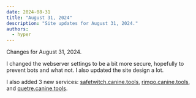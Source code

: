 ```yaml
---
date: 2024-08-31
title: "August 31, 2024"
description: "Site updates for August 31, 2024."
authors:
  - hyper
---
```

Changes for August 31, 2024.
<!-- more -->

I changed the webserver settings to be a bit more secure, hopefully to prevent bots and what not. I also updated the site design a lot.

I also added 3 new services: [safetwitch.canine.tools](https://safetwitch.canine.tools/), [rimgo.canine.tools](https://rimgo.canine.tools/), and [quetre.canine.tools](https://quetre.canine.tools/).